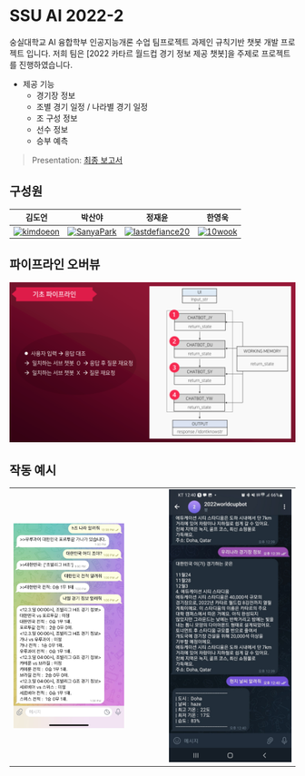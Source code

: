# SSU AI 2022-2

숭실대학교 AI 융합학부 인공지능개론 수업 팀프로젝트 과제인 규칙기반 챗봇 개발 프로젝트 입니다. 저희 팀은 [2022 카타르 월드컵 경기 정보 제공 챗봇]을 주제로 프로젝트를 진행하였습니다.

- 제공 기능
  - 경기장 정보
  - 조별 경기 일정 / 나라별 경기 일정
  - 조 구성 정보
  - 선수 정보
  - 승부 예측

> Presentation: [최종 보고서](./figure/4조%20최종%20보고서.pdf)

## 구성원

|  김도언  |박산야   |정재윤|한영욱|
| :----: | :----: | :----: | :----: |
|[![kimdoeon](https://avatars.githubusercontent.com/u/54973036?v=4)](https://github.com/kimdoeon)|[![SanyaPark](https://avatars.githubusercontent.com/u/57488530?v=4)](https://github.com/SanyaPark)|[![lastdefiance20](https://avatars.githubusercontent.com/u/65525866?v=4)](https://github.com/lastdefiance2)|[![10wook](https://avatars.githubusercontent.com/u/70461240?v=4)](https://github.com/10wook)|

## 파이프라인 오버뷰

![img](./figure/pipeline.png)

## 작동 예시

<table>
  <tr>
    <td>
      <img width="75%" src="./figure/2.jpg"/>
    </td>
    <td>
      <img width="100%" src="./figure/5.jpg"/>
    </td>
  </tr>
</table>
